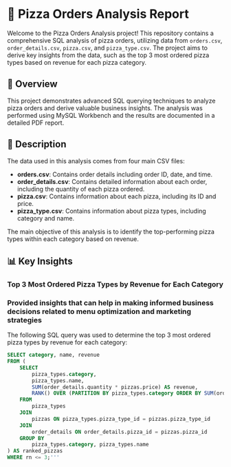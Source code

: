
# 🍕 Pizza Orders Analysis Report

Welcome to the Pizza Orders Analysis project! This repository contains a comprehensive SQL analysis of pizza orders, utilizing data from `orders.csv`, `order_details.csv`, `pizza.csv`, and `pizza_type.csv`. The project aims to derive key insights from the data, such as the top 3 most ordered pizza types based on revenue for each pizza category.

## 📝 Overview

This project demonstrates advanced SQL querying techniques to analyze pizza orders and derive valuable business insights. The analysis was performed using MySQL Workbench and the results are documented in a detailed PDF report.

## 📖 Description

The data used in this analysis comes from four main CSV files:
- **orders.csv**: Contains order details including order ID, date, and time.
- **order_details.csv**: Contains detailed information about each order, including the quantity of each pizza ordered.
- **pizza.csv**: Contains information about each pizza, including its ID and price.
- **pizza_type.csv**: Contains information about pizza types, including category and name.

The main objective of this analysis is to identify the top-performing pizza types within each category based on revenue.

## 📊 Key Insights

### Top 3 Most Ordered Pizza Types by Revenue for Each Category
### Provided insights that can help in making informed business decisions related to menu optimization and marketing strategies

The following SQL query was used to determine the top 3 most ordered pizza types by revenue for each category:

```sql
SELECT category, name, revenue
FROM (
    SELECT 
        pizza_types.category, 
        pizza_types.name, 
        SUM(order_details.quantity * pizzas.price) AS revenue,
        RANK() OVER (PARTITION BY pizza_types.category ORDER BY SUM(order_details.quantity * pizzas.price) DESC) AS rn
    FROM 
        pizza_types
    JOIN 
        pizzas ON pizza_types.pizza_type_id = pizzas.pizza_type_id
    JOIN 
        order_details ON order_details.pizza_id = pizzas.pizza_id
    GROUP BY 
        pizza_types.category, pizza_types.name
) AS ranked_pizzas
WHERE rn <= 3;'''

